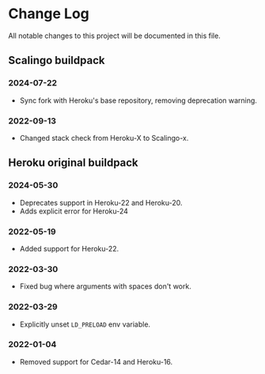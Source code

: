 # Change Log
All notable changes to this project will be documented in this file.

## Scalingo buildpack

### 2024-07-22
- Sync fork with Heroku's base repository, removing deprecation warning.

### 2022-09-13
- Changed stack check from Heroku-X to Scalingo-x.

## Heroku original buildpack

### 2024-05-30
- Deprecates support in Heroku-22 and Heroku-20.
- Adds explicit error for Heroku-24

### 2022-05-19
- Added support for Heroku-22.

### 2022-03-30
- Fixed bug where arguments with spaces don't work.

### 2022-03-29
- Explicitly unset `LD_PRELOAD` env variable.

### 2022-01-04
- Removed support for Cedar-14 and Heroku-16.
